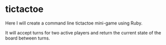 # tictactoe

Here I will create a command line tictactoe mini-game using Ruby.

It will accept turns for two active players and return the current state of the board between turns.